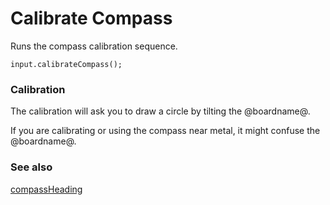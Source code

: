 # Calibrate Compass

Runs the compass calibration sequence.

```sig
input.calibrateCompass();
```

### Calibration

The calibration will ask you to draw a circle by tilting the
@boardname@.

If you are calibrating or using the compass near metal, it might
confuse the @boardname@.

### See also

[compassHeading](/reference/input/compass-heading)
